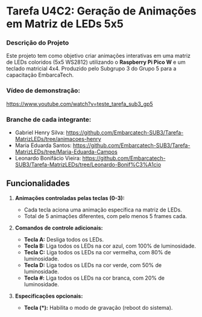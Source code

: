 

# Tarefa U4C2: Geração de Animações em Matriz de LEDs 5x5

### Descrição do Projeto
Este projeto tem como objetivo criar animações interativas em uma matriz de LEDs coloridos (5x5 WS2812) utilizando o **Raspberry Pi Pico W** e um teclado matricial 4x4. Produzido pelo Subgrupo 3 do Grupo 5 para a capacitação EmbarcaTech.

### Vídeo de demonstração:

https://www.youtube.com/watch?v=teste_tarefa_sub3_gp5

### Branche de cada integrante:

- Gabriel Henry Silva: https://github.com/Embarcatech-SUB3/Tarefa-MatrizLEDs/tree/animacoes-henry
- Maria Eduarda Santos: https://github.com/Embarcatech-SUB3/Tarefa-MatrizLEDs/tree/Maria-Eduarda-Campos
- Leonardo Bonifácio Vieira: https://github.com/Embarcatech-SUB3/Tarefa-MatrizLEDs/tree/Leonardo-Bonif%C3%A1cio

## Funcionalidades
1. **Animações controladas pelas teclas (0-3):**
   - Cada tecla aciona uma animação específica na matriz de LEDs.
   - Total de 5 animações diferentes, com pelo menos 5 frames cada.

2. **Comandos de controle adicionais:**
   - **Tecla A:** Desliga todos os LEDs.
   - **Tecla B:** Liga todos os LEDs na cor azul, com 100% de luminosidade.
   - **Tecla C:** Liga todos os LEDs na cor vermelha, com 80% de luminosidade.
   - **Tecla D:** Liga todos os LEDs na cor verde, com 50% de luminosidade.
   - **Tecla #:** Liga todos os LEDs na cor branca, com 20% de luminosidade.

3. **Especificações opcionais:**
   - **Tecla (*):** Habilita o modo de gravação (reboot do sistema).

